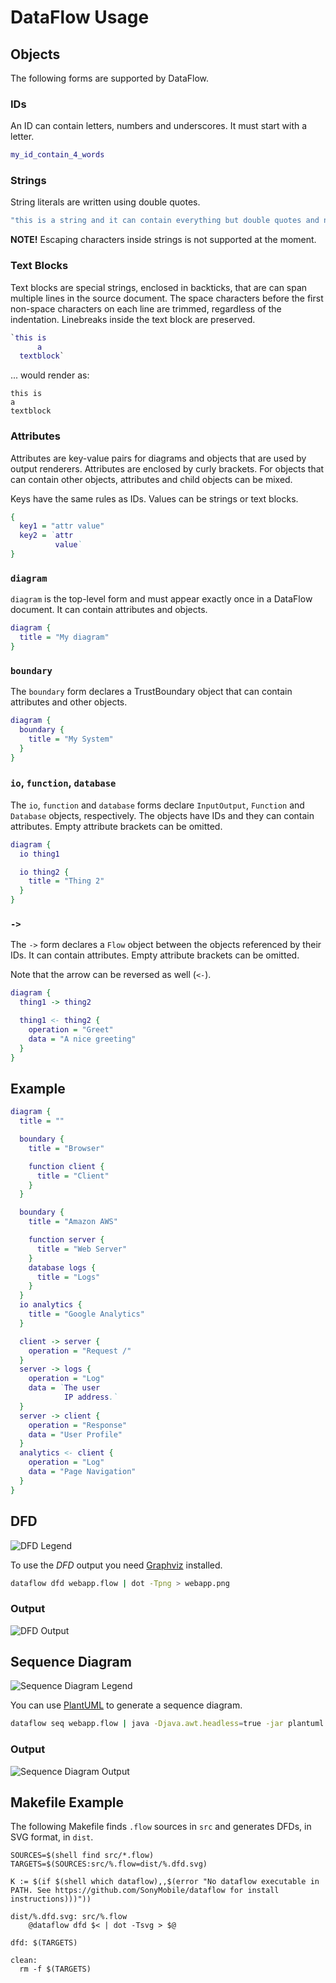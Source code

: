 # DataFlow Usage

## Objects

The following forms are supported by DataFlow.

### IDs

An ID can contain letters, numbers and underscores. It must start with a
letter.

<!--- Not dot code, but use dot code highlighter for .flow code -->
```dot
my_id_contain_4_words
```

### Strings

String literals are written using double quotes.

```dot
"this is a string and it can contain everything but double quotes and newlines"
```

**NOTE!** Escaping characters inside strings is not supported at the moment.

### Text Blocks

Text blocks are special strings, enclosed in backticks, that are can span
multiple lines in the source document. The space characters before the first
non-space characters on each line are trimmed, regardless of the indentation.
Linebreaks inside the text block are preserved.

```dot
`this is
      a
  textblock`
```

... would render as:

```
this is
a
textblock
```

### Attributes

Attributes are key-value pairs for diagrams and objects that are used by
output renderers. Attributes are enclosed by curly brackets. For objects that
can contain other objects, attributes and child objects can be mixed.

Keys have the same rules as IDs. Values can be strings or text blocks.

```dot
{
  key1 = "attr value"
  key2 = `attr
          value`
}
```

### `diagram`

`diagram` is the top-level form and must appear exactly once in a DataFlow
document. It can contain attributes and objects.

```dot
diagram {
  title = "My diagram"
}
```

### `boundary`

The `boundary` form declares a TrustBoundary object that can contain
attributes and other objects.

```dot
diagram {
  boundary {
    title = "My System"
  }
}
```

### `io`, `function`, `database`

The `io`, `function` and `database` forms declare `InputOutput`, `Function` and
`Database` objects, respectively. The objects have IDs and they can contain
attributes. Empty attribute brackets can be omitted.

```dot
diagram {
  io thing1

  io thing2 {
    title = "Thing 2"
  }
}

```

### `->`

The `->` form declares a `Flow` object between the objects referenced by their
IDs. It can contain attributes. Empty attribute brackets can be omitted.

Note that the arrow can be reversed as well (`<-`).

```dot
diagram {
  thing1 -> thing2

  thing1 <- thing2 {
    operation = "Greet"
    data = "A nice greeting"
  }
}
```

## Example

```dot
diagram {
  title = ""

  boundary {
    title = "Browser"

    function client {
      title = "Client"
    }
  }

  boundary {
    title = "Amazon AWS"

    function server {
      title = "Web Server"
    }
    database logs {
      title = "Logs"
    }
  }
  io analytics {
    title = "Google Analytics"
  }

  client -> server {
    operation = "Request /"
  }
  server -> logs {
    operation = "Log"
    data = `The user
            IP address.`
  }
  server -> client {
    operation = "Response"
    data = "User Profile"
  }
  analytics <- client {
    operation = "Log"
    data = "Page Navigation"
  }
}
```

## DFD

![DFD Legend](examples/legend.dfd.png)

To use the *DFD* output you need [Graphviz](http://www.graphviz.org/) installed.

```bash
dataflow dfd webapp.flow | dot -Tpng > webapp.png
```
### Output

![DFD Output](examples/webapp.dfd.png)

## Sequence Diagram

![Sequence Diagram Legend](examples/legend.seq.png)

You can use [PlantUML](http://plantuml.sourceforge.net/) to generate a sequence
diagram.

```bash
dataflow seq webapp.flow | java -Djava.awt.headless=true -jar plantuml.jar -tpng -pipe > webapp.png
```

### Output

![Sequence Diagram Output](examples/webapp.seq.png)

## Makefile Example

The following Makefile finds `.flow` sources in `src` and generates DFDs, in
SVG format, in `dist`.

```make
SOURCES=$(shell find src/*.flow)
TARGETS=$(SOURCES:src/%.flow=dist/%.dfd.svg)

K := $(if $(shell which dataflow),,$(error "No dataflow executable in PATH. See https://github.com/SonyMobile/dataflow for install instructions)))"))

dist/%.dfd.svg: src/%.flow
	@dataflow dfd $< | dot -Tsvg > $@

dfd: $(TARGETS)

clean:
  rm -f $(TARGETS)
```
